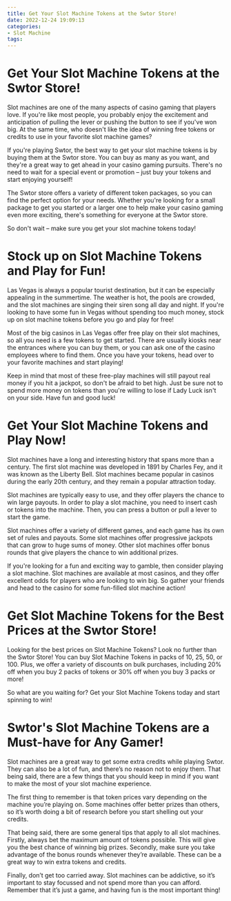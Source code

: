 ```yaml
---
title: Get Your Slot Machine Tokens at the Swtor Store!
date: 2022-12-24 19:09:13
categories:
- Slot Machine
tags:
---
```



#  Get Your Slot Machine Tokens at the Swtor Store!

Slot machines are one of the many aspects of casino gaming that players love. If you're like most people, you probably enjoy the excitement and anticipation of pulling the lever or pushing the button to see if you've won big. At the same time, who doesn't like the idea of winning free tokens or credits to use in your favorite slot machine games?

If you're playing Swtor, the best way to get your slot machine tokens is by buying them at the Swtor store. You can buy as many as you want, and they're a great way to get ahead in your casino gaming pursuits. There's no need to wait for a special event or promotion – just buy your tokens and start enjoying yourself!

The Swtor store offers a variety of different token packages, so you can find the perfect option for your needs. Whether you're looking for a small package to get you started or a larger one to help make your casino gaming even more exciting, there's something for everyone at the Swtor store.

So don't wait – make sure you get your slot machine tokens today!

#  Stock up on Slot Machine Tokens and Play for Fun!

Las Vegas is always a popular tourist destination, but it can be especially appealing in the summertime. The weather is hot, the pools are crowded, and the slot machines are singing their siren song all day and night. If you're looking to have some fun in Vegas without spending too much money, stock up on slot machine tokens before you go and play for free!

Most of the big casinos in Las Vegas offer free play on their slot machines, so all you need is a few tokens to get started. There are usually kiosks near the entrances where you can buy them, or you can ask one of the casino employees where to find them. Once you have your tokens, head over to your favorite machines and start playing!

Keep in mind that most of these free-play machines will still payout real money if you hit a jackpot, so don't be afraid to bet high. Just be sure not to spend more money on tokens than you're willing to lose if Lady Luck isn't on your side. Have fun and good luck!

#  Get Your Slot Machine Tokens and Play Now!

Slot machines have a long and interesting history that spans more than a century. The first slot machine was developed in 1891 by Charles Fey, and it was known as the Liberty Bell. Slot machines became popular in casinos during the early 20th century, and they remain a popular attraction today.

Slot machines are typically easy to use, and they offer players the chance to win large payouts. In order to play a slot machine, you need to insert cash or tokens into the machine. Then, you can press a button or pull a lever to start the game.

Slot machines offer a variety of different games, and each game has its own set of rules and payouts. Some slot machines offer progressive jackpots that can grow to huge sums of money. Other slot machines offer bonus rounds that give players the chance to win additional prizes.

If you're looking for a fun and exciting way to gamble, then consider playing a slot machine. Slot machines are available at most casinos, and they offer excellent odds for players who are looking to win big. So gather your friends and head to the casino for some fun-filled slot machine action!

#  Get Slot Machine Tokens for the Best Prices at the Swtor Store!

Looking for the best prices on Slot Machine Tokens? Look no further than the Swtor Store! You can buy Slot Machine Tokens in packs of 10, 25, 50, or 100. Plus, we offer a variety of discounts on bulk purchases, including 20% off when you buy 2 packs of tokens or 30% off when you buy 3 packs or more!

So what are you waiting for? Get your Slot Machine Tokens today and start spinning to win!

#  Swtor's Slot Machine Tokens are a Must-have for Any Gamer!

Slot machines are a great way to get some extra credits while playing Swtor. They can also be a lot of fun, and there’s no reason not to enjoy them. That being said, there are a few things that you should keep in mind if you want to make the most of your slot machine experience.

The first thing to remember is that token prices vary depending on the machine you’re playing on. Some machines offer better prizes than others, so it’s worth doing a bit of research before you start shelling out your credits.

That being said, there are some general tips that apply to all slot machines. Firstly, always bet the maximum amount of tokens possible. This will give you the best chance of winning big prizes. Secondly, make sure you take advantage of the bonus rounds whenever they’re available. These can be a great way to win extra tokens and credits.

Finally, don’t get too carried away. Slot machines can be addictive, so it’s important to stay focussed and not spend more than you can afford. Remember that it’s just a game, and having fun is the most important thing!